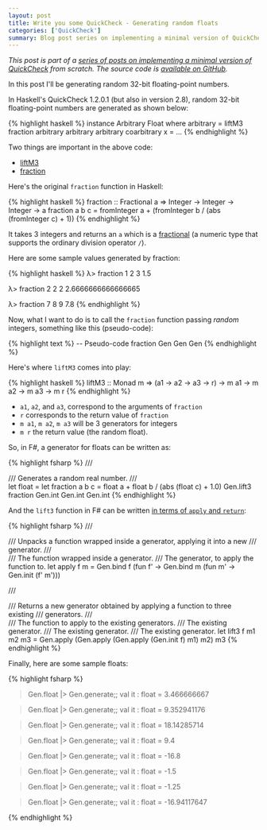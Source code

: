 ```yaml
---
layout: post
title: Write you some QuickCheck - Generating random floats
categories: ['QuickCheck']
summary: Blog post series on implementing a minimal version of QuickCheck from scratch.
---
```


*This post is part of a [series of posts on implementing a minimal version of QuickCheck](/2016/02/08/write-you-some-quickcheck/) from scratch. The source code is [available on GitHub](https://gist.github.com/moodmosaic/65c576732722b3b7a200).*

In this post I'll be generating random 32-bit floating-point numbers.

In Haskell's QuickCheck 1.2.0.1 (but also in version 2.8), random 32-bit floating-point numbers are generated as shown below:

{% highlight haskell %}
instance Arbitrary Float where
  arbitrary     = liftM3 fraction arbitrary arbitrary arbitrary
  coarbitrary x = ...
{% endhighlight %}

Two things are important in the above code:

 * [liftM3](https://hackage.haskell.org/package/base-4.8.2.0/docs/Control-Monad.html#v:liftM3)
 * [fraction](https://hackage.haskell.org/package/QuickCheck-1.2.0.1/docs/src/Test-QuickCheck.html#line-188)

Here's the original `fraction` function in Haskell:

{% highlight haskell %}
fraction :: Fractional a => Integer -> Integer -> Integer -> a
fraction a b c = fromInteger a + (fromInteger b / (abs (fromInteger c) + 1))
{% endhighlight %}

It takes 3 integers and returns an `a` which is a [fractional](https://www.haskell.org/tutorial/numbers.html) (a numeric type that supports the ordinary division operator `/`).

Here are some sample values generated by fraction:

{% highlight haskell %}
λ> fraction 1 2 3
1.5

λ> fraction 2 2 2
2.6666666666666665

λ> fraction 7 8 9
7.8
{% endhighlight %}

Now, what I want to do is to call the `fraction` function passing *random* integers, something like this (pseudo-code):

{% highlight text %}
-- Pseudo-code
fraction Gen<int> Gen<int> Gen<int>
{% endhighlight %}

Here's where `liftM3` comes into play:

{% highlight haskell %}
liftM3 :: Monad m => (a1 -> a2 -> a3 -> r) -> m a1 -> m a2 -> m a3 -> m r
{% endhighlight %}

* `a1`, `a2`, and `a3`, correspond to the arguments of `fraction`
* `r` corresponds to the return value of `fraction`
* `m a1`, `m a2`, `m a3` will be 3 generators for integers
* `m r` the return value (the random float).

So, in F#, a generator for floats can be written as:

{% highlight fsharp %}
/// <summary>
/// Generates a random real number.
/// </summary>
let float =
    let fraction a b c = float a + float b / (abs (float c) + 1.0)
    Gen.lift3 fraction Gen.int Gen.int Gen.int
{% endhighlight %}

And the `lift3` function in F# can be written [in terms of `apply` and `return`](http://fsharpforfunandprofit.com/posts/elevated-world/#apply):

{% highlight fsharp %}
/// <summary>
/// Unpacks a function wrapped inside a generator, applying it into a new
/// generator.
/// </summary>
/// <param name="f">The function wrapped inside a generator.</param>
/// <param name="m">The generator, to apply the function to.</param>
let apply f m =
    Gen.bind f (fun f' ->
        Gen.bind m (fun m' ->
            Gen.init (f' m')))

/// <summary>
/// Returns a new generator obtained by applying a function to three existing
/// generators.
/// </summary>
/// <param name="f">The function to apply to the existing generators.</param>
/// <param name="m1">The existing generator.</param>
/// <param name="m2">The existing generator.</param>
/// <param name="m3">The existing generator.</param>
let lift3 f m1 m2 m3 = Gen.apply (Gen.apply (Gen.apply (Gen.init f) m1) m2) m3
{% endhighlight %}

Finally, here are some sample floats:

{% highlight fsharp %}
> Gen.float |> Gen.generate;;
val it : float = 3.466666667

> Gen.float |> Gen.generate;;
val it : float = 9.352941176

> Gen.float |> Gen.generate;;
val it : float = 18.14285714

> Gen.float |> Gen.generate;;
val it : float = 9.4

> Gen.float |> Gen.generate;;
val it : float = -16.8

> Gen.float |> Gen.generate;;
val it : float = -1.5

> Gen.float |> Gen.generate;;
val it : float = -1.25

> Gen.float |> Gen.generate;;
val it : float = -16.94117647

{% endhighlight %}
